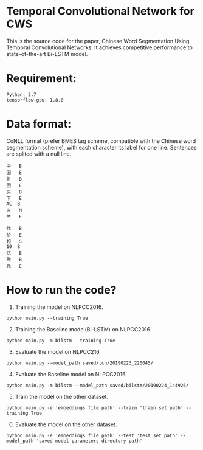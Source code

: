 Temporal Convolutional Network for CWS
====

This is the source code for the paper, Chinese Word Segmentation Using Temporal Convolutional Networks. It achieves competitive performance to state-of-the-art Bi-LSTM model.

Requirement:
======
	Python: 2.7   
	tensorflow-gpu: 1.8.0

Data format:
======
CoNLL format (prefer BMES tag scheme, compatible with the Chinese word segmentation scheme), with each character its label for one line. Sentences are splited with a null line.

	中	B
	国	E
	财	B
	团	E
	买	B
	下	E
	AC	B
	米	M
	兰	E

	代	B
	价	E
	超	S
	10	B
	亿	E
	欧	B
	元	E

How to run the code?
====
1. Training the model on NLPCC2016.
```
python main.py --training True
```
2. Training the Baseline model(Bi-LSTM) on NLPCC2016.
```
python main.py -m bilstm --training True
```
3. Evaluate the model on NLPCC216
```
python main.py --model_path saved/tcn/20190223_220045/
```
4. Evaluate the Baseline model on NLPCC2016.
```
python main.py -m bilstm --model_path saved/bilstm/20190224_144926/
```
5. Train the model on the other dataset.
```
python main.py -e 'embeddings file path' --train 'train set path' --training True
```
6. Evaluate the model on the other dataset.
```
python main.py -e 'embeddings file path' --test 'test set path' --model_path 'saved model parameters directory path'

